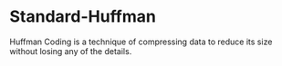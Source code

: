 # Standard-Huffman
Huffman Coding is a technique of compressing data to reduce its size without losing any of the details.
